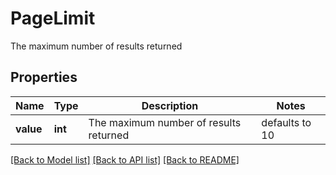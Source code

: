 # PageLimit

The maximum number of results returned

## Properties
Name | Type | Description | Notes
------------ | ------------- | ------------- | -------------
**value** | **int** | The maximum number of results returned | defaults to 10

[[Back to Model list]](../README.md#documentation-for-models) [[Back to API list]](../README.md#documentation-for-api-endpoints) [[Back to README]](../README.md)


